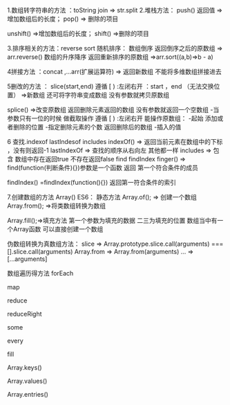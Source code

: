 1.数组转字符串的方法 ：toString join => str.split
2.堆栈方法：
push() 返回值 =>增加数组后的长度；
pop() => 删除的项目

unshift() =>增加数组后的长度；
shift() =>删除的项目


3.排序相关的方法：reverse sort 随机排序：
 数组倒序 返回倒序之后的原数组 => arr.reverse() 
 数组的升序降序 返回重新排序的原数组 =>arr.sort((a,b)=>b - a)

 4拼接方法 ：concat ,...arr(扩展运算符) => 返回新数组 不能将多维数组拼接进去

 5删改的方法 ：
 slice(start,end) 遵循  [ ) :左闭右开 ：start ，end （无法交换位置） =>新数组 还可将字符串变成数组 没有参数就拷贝原数组

 splice() =>改变原数组 返回删除元素返回的数组 没有参数就返回一个空数组
        -当参数只有一位的时候 做截取操作 遵循  [ ) :左闭右开
        能操作原数组：
            -起始 添加或者删除的位置
            -指定删除元素的个数 返回删除后的数组
            -插入的值
 
6 查找.indexof lastIndesof includes 
indexOf() => 返回当前元素在数组中的下标 ，没有则返回-1
lastIndexOf => 查找的顺序从右向左  其他都一样
includes =>  包含  数组中存在返回true 不存在返回false
 find findIndex 
finger() => find(function(判断条件){})参数是一个函数 返回 第一个符合条件的成员

findIndex() =findIndex(function(){}) 返回第一符合条件的索引


7.创建数组的方法 Array()
ES6： 静态方法
Array.of(); => 创建一个数组
Array.from(); =>将类数组转换为数组  

Array.fill();=>填充方法 第一个参数为填充的数据 二三为填充的位置
数组当中有一个Array函数 可以直接创建一个数组

伪数组转换为真数组方法：
slice => Array.prototype.slice.call(arguments) === [].slice.call(arguments)
Array.from => Array.from(arguments)
... => [...arguments]



数组遍历得方法
forEach 

map

reduce
  
reduceRight

some

every

fill

Array.keys()

Array.values()

Array.entries()


